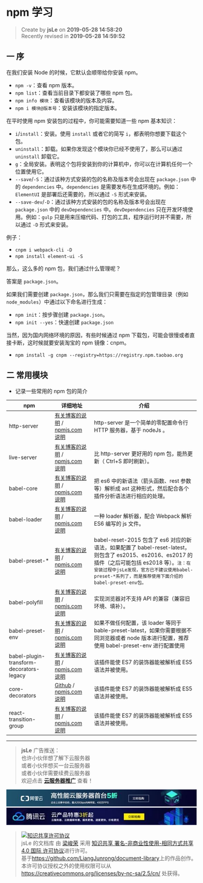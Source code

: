 # npm 学习

> Create by **jsLe** on **2019-05-28 14:58:20**  
> Recently revised in **2019-05-28 14:59:52**

## 一 序

在我们安装 Node 的时候，它默认会顺带给你安装 npm。

- `npm -v`：查看 npm 版本。
- `npm list`：查看当前目录下都安装了哪些 npm 包。
- `npm info 模块`：查看该模块的版本及内容。
- `npm i 模块@版本号`：安装该模块的指定版本。

在平时使用 npm 安装包的过程中，你可能需要知道一些 npm 基本知识：

- `i`/`install`：安装。使用 `install` 或者它的简写 `i`，都表明你想要下载这个包。
- `uninstall`：卸载。如果你发现这个模块你已经不使用了，那么可以通过 `uninstall` 卸载它。
- `g`：全局安装。表明这个包将安装到你的计算机中，你可以在计算机任何一个位置使用它。
- `--save`/`-S`：通过该种方式安装的包的名称及版本号会出现在 `package.json` 中的 `dependencies` 中。`dependencies` 是需要发布在生成环境的。例如：`ElementUI` 是部署后还需要的，所以通过 `-S` 形式来安装。
- `--save-dev`/`-D`：通过该种方式安装的包的名称及版本号会出现在 `package.json` 中的 `devDependencies` 中。`devDependencies` 只在开发环境使用。例如：`gulp` 只是用来压缩代码、打包的工具，程序运行时并不需要，所以通过 `-D` 形式来安装。

例子：

- `cnpm i webpack-cli -D`
- `npm install element-ui -S`

那么，这么多的 npm 包，我们通过什么管理呢？

答案是 `package.json`。

如果我们需要创建 `package.json`，那么我们只需要在指定的包管理目录（例如 `node_modules`）中通过以下命名进行生成：

- `npm init`：按步骤创建 `package.json`。
- `npm init --yes`：快速创建 `package.json`

当然，因为国内网络环境的原因，有些时候通过 npm 下载包，可能会很慢或者直接卡断，这时候就要安装淘宝的 npm 镜像：cnpm。

- `npm install -g cnpm --registry=https://registry.npm.taobao.org`

## 二 常用模块

- 记录一些常用的 npm 包的简介

| npm                                      | 详细地址                                                                                                                                                                                                                                                                        | 介绍                                                                                                                                                                                                                                                    |
| ---------------------------------------- | ------------------------------------------------------------------------------------------------------------------------------------------------------------------------------------------------------------------------------------------------------------------------------- | ------------------------------------------------------------------------------------------------------------------------------------------------------------------------------------------------------------------------------------------------------- |
| http-server                              | [有关博客的说明](https://www.cnblogs.com/lucker/p/4108838.html) / [npmjs.com 说明](https://www.npmjs.com/package/http-server)                                                                                                                                                   | http-server 是一个简单的零配置命令行 HTTP 服务器，基于 nodeJs 。                                                                                                                                                                                        |
| live-server                              | [有关博客的说明](https://blog.csdn.net/shan1991fei/article/details/79007953) / [npmjs.com 说明](https://www.npmjs.com/package/live-server)                                                                                                                                      | 比 http-server 更好用的 npm 包，能热更新（ Ctrl+S 即时刷新）。                                                                                                                                                                                          |
| babel-core                               | [有关博客的说明](https://www.baidu.com/link?url=ODIMq0h7q29RvIIo7VXM9HULk0noouNVK0e66oYxdsGc9LM9UDOQCWuY6EZUk6GGpWQssnjxqKMvoNyZbEa2Fa&wd=&eqid=b68b207c000035f6000000065b874d94) / [npmjs.com 说明](https://www.npmjs.com/package/babel-core)                                  | 把 es6 中的新语法（箭头函数、rest 参数等）解析成 ast 这种形式，然后配合各个插件分析语法进行相应的处理。                                                                                                                                                 |
| babel-loader                             | [有关博客的说明](https://blog.csdn.net/boysky0015/article/details/71450603) / [npmjs.com 说明](https://www.npmjs.com/package/babel-loader)                                                                                                                                      | 一种 loader 解析器，配合 Webpack 解析 ES6 编写的 js 文件。                                                                                                                                                                                              |
| babel-preset-\*                          | [有关博客的说明](https://www.cnblogs.com/ye-hcj/p/7070084.html) / [npmjs.com 说明](https://www.npmjs.com/package/babel-preset-env)                                                                                                                                              | babel-reset-2015 包含了 es6 对应的新语法，如果配置了 babel-reset-latest，则包含了 es2015、es2016、es2017 的插件（之后可能包括 es2018 等）。`注：在安装过程中jsLe发现，官方已不建议使用babel-preset-*系列了，而是推荐使用下面介绍的babel-preset-env包。` |
| babel-polyfill                           | [有关博客的说明](https://www.cnblogs.com/princesong/p/6728250.html) / [npmjs.com 说明](https://www.npmjs.com/package/babel-polyfill)                                                                                                                                            | 实现浏览器对不支持 API 的兼容（兼容旧环境、填补）。                                                                                                                                                                                                     |
| babel-preset-env                         | [有关博客的说明](https://segmentfault.com/a/1190000011639765) / [npmjs.com 说明](https://www.npmjs.com/package/babel-preset-env)                                                                                                                                                | 如果不做任何配置，该 loader 等同于 bable-preset-latest，如果你需要根据不同浏览器或者 node 版本进行配置，推荐使用 babel-preset-env 进行配置使用                                                                                                          |
| babel-plugin-transform-decorators-legacy | [有关博客的说明](https://www.jb51.net/article/119230.htm) / [npmjs.com 说明](https://www.npmjs.com/package/babel-plugin-transform-decorators-legacy)                                                                                                                            | 该插件能使 ES7 的装饰器能被解析成 ES5 语法并被使用。                                                                                                                                                                                                    |
| core-decorators                          | [Github](https://github.com/jayphelps/core-decorators) / [npmjs.com 说明](https://www.npmjs.com/package/core-decorators)                                                                                                                                                        | 该插件能使 ES7 的装饰器能被解析成 ES5 语法并被使用。                                                                                                                                                                                                    |
| react-transition-group                   | [有关博客的说明](https://www.baidu.com/link?url=HBStwY6yxCqKnFhjdw0HynAkAeTyr55oXNl6S-z8HNbFQmPPJZAg4xT7CBcv0h_ULh2URgCLGCCcKeBJ3uC5VxBR3SlOB4EkF089xyTbAVW&wd=&eqid=ea31de7700002cf1000000065b972956) / [npmjs.com 说明](https://www.npmjs.com/package/react-transition-group) | 该插件能使 ES7 的装饰器能被解析成 ES5 语法并被使用。                                                                                                                                                                                                    |

---

> **jsLe** 广告推送：  
> 也许小伙伴想了解下云服务器  
> 或者小伙伴想买一台云服务器  
> 或者小伙伴需要续费云服务器  
> 欢迎点击 **[云服务器推广](https://github.com/LiangJunrong/document-library/blob/master/other-library/Monologue/%E7%A8%B3%E9%A3%9F%E8%89%B0%E9%9A%BE.md)** 查看！

[![图](../../public-repertory/img/z-small-seek-ali-3.jpg)](https://promotion.aliyun.com/ntms/act/qwbk.html?userCode=w7hismrh)
[![图](../../public-repertory/img/z-small-seek-tencent-2.jpg)](https://cloud.tencent.com/redirect.php?redirect=1014&cps_key=49f647c99fce1a9f0b4e1eeb1be484c9&from=console)

> <a rel="license" href="http://creativecommons.org/licenses/by-nc-sa/4.0/"><img alt="知识共享许可协议" style="border-width:0" src="https://i.creativecommons.org/l/by-nc-sa/4.0/88x31.png" /></a><br /><span xmlns:dct="http://purl.org/dc/terms/" property="dct:title">jsLe 的文档库</span> 由 <a xmlns:cc="http://creativecommons.org/ns#" href="https://github.com/LiangJunrong/document-library" property="cc:attributionName" rel="cc:attributionURL">梁峻荣</a> 采用 <a rel="license" href="http://creativecommons.org/licenses/by-nc-sa/4.0/">知识共享 署名-非商业性使用-相同方式共享 4.0 国际 许可协议</a>进行许可。<br />基于<a xmlns:dct="http://purl.org/dc/terms/" href="https://github.com/LiangJunrong/document-library" rel="dct:source">https://github.com/LiangJunrong/document-library</a>上的作品创作。<br />本许可协议授权之外的使用权限可以从 <a xmlns:cc="http://creativecommons.org/ns#" href="https://creativecommons.org/licenses/by-nc-sa/2.5/cn/" rel="cc:morePermissions">https://creativecommons.org/licenses/by-nc-sa/2.5/cn/</a> 处获得。
